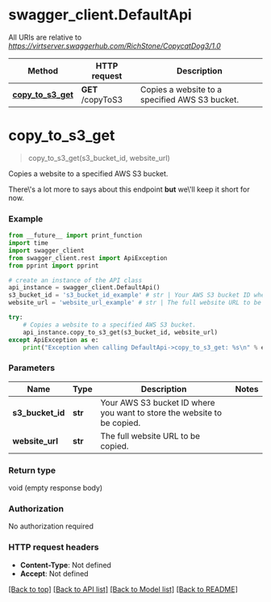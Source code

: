 # swagger_client.DefaultApi

All URIs are relative to *https://virtserver.swaggerhub.com/RichStone/CopycatDog3/1.0*

Method | HTTP request | Description
------------- | ------------- | -------------
[**copy_to_s3_get**](DefaultApi.md#copy_to_s3_get) | **GET** /copyToS3 | Copies a website to a specified AWS S3 bucket.

# **copy_to_s3_get**
> copy_to_s3_get(s3_bucket_id, website_url)

Copies a website to a specified AWS S3 bucket.

There\\'s a lot more to says about this endpoint **but** we\\'ll keep it short for now.

### Example
```python
from __future__ import print_function
import time
import swagger_client
from swagger_client.rest import ApiException
from pprint import pprint

# create an instance of the API class
api_instance = swagger_client.DefaultApi()
s3_bucket_id = 's3_bucket_id_example' # str | Your AWS S3 bucket ID where you want to store the website to be copied.
website_url = 'website_url_example' # str | The full website URL to be copied.

try:
    # Copies a website to a specified AWS S3 bucket.
    api_instance.copy_to_s3_get(s3_bucket_id, website_url)
except ApiException as e:
    print("Exception when calling DefaultApi->copy_to_s3_get: %s\n" % e)
```

### Parameters

Name | Type | Description  | Notes
------------- | ------------- | ------------- | -------------
 **s3_bucket_id** | **str**| Your AWS S3 bucket ID where you want to store the website to be copied. | 
 **website_url** | **str**| The full website URL to be copied. | 

### Return type

void (empty response body)

### Authorization

No authorization required

### HTTP request headers

 - **Content-Type**: Not defined
 - **Accept**: Not defined

[[Back to top]](#) [[Back to API list]](../README.md#documentation-for-api-endpoints) [[Back to Model list]](../README.md#documentation-for-models) [[Back to README]](../README.md)

